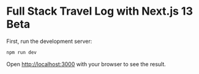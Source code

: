# Full Stack Travel Log with Next.js 13 Beta

First, run the development server:

```bash
npm run dev
```

Open [http://localhost:3000](http://localhost:3000) with your browser to see the result.

